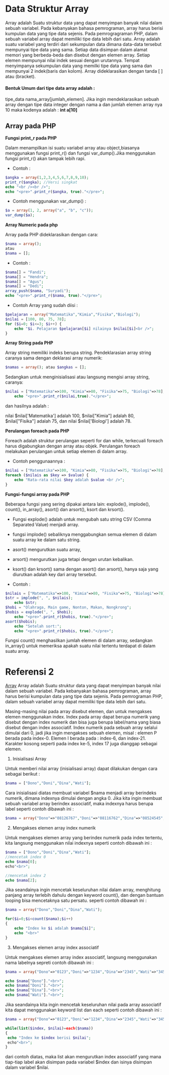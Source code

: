 # Data Struktur Array
Array adalah Suatu struktur data yang dapat menyimpan banyak nilai dalam sebuah variabel.
Pada kebanyakan bahasa pemrograman, array harus berisi kumpulan data yang tipe data sejenis. Pada pemrogragraman PHP, dalam sebuah variabel array dapat memiliki tipe data lebih dari satu. 
Array adalah suatu variabel yang terdiri dari sekumpulan data dimana data-data tersebut mempunyai tipe data yang sama. Setiap data disimpan dalam alamat memori yang berbeda-beda dan disebut dengan elemen array. Setiap elemen mempunyai nilai indek sesuai dengan urutannya. 
Tempat menyimpanya sekumpulan data yang memilki tipe data yang sama dan mempunyai 2 indek(baris dan kolom). Array dideklarasikan dengan tanda [ ] atau (bracket).
#### Bentuk Umum dari tipe data array adalah :

tipe_data nama_array[jumlah_elemen]. Jika ingin mendeklarasikan sebuah array dengan tipe data integer dengan nama a dan jumlah elemen array nya 10 maka kodenya adalah : **int a[10]**

## Array pada PHP
**Fungsi print_r pada PHP**

Dalam menampilkan isi suatu variabel array atau object,biasanya menggunakan fungsi print_r() dan fungsi var_dump().Jika menggunakan fungsi print_r() akan tampak lebih rapi.
* Contoh :
```php
$angka = array(1,2,3,4,5,6,7,8,9,10);
print_r($angka); //Versi singkat
echo "<br /><br />";
echo "<pre>".print_r($angka, true)."</pre>";
```
* Contoh menggunakan var_dump() :
```php
$a = array(1, 2, array("a", "b", "c"));
var_dump($a);
```

**Array Numeric pada php**

Array pada PHP dideklarasikan dengan cara:
```php
$nama = array();
atau
$nama = [];
```
* Contoh : 
```php
$nama[] = "Fandi";
$nama[] = "Hendra";
$nama[] = "Agus";
$nama[] = "Dedi";
array_push($nama, "Suryadi");
echo "<pre>".print_r($nama, true)."</pre>";
```
* Contoh Array yang sudah diisi :

```php
$pelajaran = array("Matematika","Kimia","Fisika","Biologi");
$nilai = [100, 80, 75, 78];
for ($i=0; $i<=3; $i++) {
    echo "$i. Pelajaran $pelajaran[$i] nilainya $nilai[$i]<br />";
}
```
**Array String pada PHP**

Array string memiliki indeks berupa string. Pendeklarasian array string caranya sama dengan deklarasi array numerik: 
```php
$namas = array(); atau $angkas = [];
```
Sedangkan untuk menginisialisasi atau langsung mengisi array string, 
caranya:

```php
$nilai = ["Matematika"=>100, "Kimia"=>80, "Fisika"=>75, "Biologi"=>78];
    echo "<pre>".print_r($nilai,true)."</pre>";
```
dan hasilnya adalah :

nilai $nilai['Matematika'] adalah 100, $nilai["Kimia"] adalah 80, $nilai["Fisika"] adalah 75, dan nilai $nilai['Biologi'] adalah 78.

**Perulangan foreach pada PHP**

Foreach adalah struktur perulangan seperti for dan while, terkecuali foreach harus digabungkan dengan array atau objek. Perulangan foreach melakukan perulangan untuk setiap elemen di dalam array.
* Contoh penggunaannya :
```php
$nilai = ["Matematika"=>100, "Kimia"=>80, "Fisika"=>75, "Biologi"=>78];
foreach ($nilais as $key => $value) {
    echo "Rata-rata nilai $key adalah $value <br />";
}
```

**Fungsi-fungsi array pada PHP**

Beberapa fungsi yang sering dipakai antara lain: explode(), implode(), count(), in_array(), asort() dan arsort(), ksort dan krsort().

* Fungsi explode() adalah untuk mengubah satu string CSV (Comma Separated Value) menjadi array. 
* fungsi implode() sebaliknya menggabungkan semua elemen di dalam suatu array ke dalam satu string. 
* asort() mengurutkan suatu array, 
* arsort() mengurutkan juga tetapi dengan urutan kebalikan. 
* ksort() dan krsort() sama dengan asort() dan arsort(), hanya saja yang diurutkan adalah key dari array tersebut.

* Contoh :

```php
$nilais = ["Matematika"=>100, "Kimia"=>80, "Fisika"=>75, "Biologi"=>78];
$str = implode(", ", $nilais);
    echo $str;
$hobi = "Olahraga, Main game, Nonton, Makan, Nongkrong";
$hobis = explode(", ", $hobi);
    echo "<pre>".print_r($hobis, true)."</pre>";
asort($hobis);
    echo "Setelah sort:";
    echo "<pre>".print_r($hobis, true)."</pre>";
```
Fungsi count() menghasilkan jumlah elemen di dalam array, sedangkan in_array() untuk memeriksa apakah suatu nilai tertentu terdapat di dalam suatu array.


# Referensi 2 
[Array](https://ilmu-detil.blogspot.co.id/2016/06/pengertian-tipe-data-array-pada-php.html)
Array adalah Suatu struktur data yang dapat menyimpan banyak nilai dalam sebuah variabel.
Pada kebanyakan bahasa pemrograman, array harus berisi kumpulan data yang tipe data sejenis. Pada pemrograman PHP, dalam sebuah variabel array dapat memiliki tipe data lebih dari satu. 

Masing-masing nilai pada array disebut elemen, dan untuk mengakses elemen menggunakan index.
Index pada array dapat berupa numerik  yang disebut dengan index numerik dan bisa juga berupa label/nama yang biasa disebut dengan index associatif.
Index numerik pada sebuah array selalui dimulai dari 0, jadi jika ingin mengakses sebuah elemen, misal : elemen P berada pada index-0. Elemen I berada pada : index-6, dan index-21. Karakter kosong seperti pada index ke-5, index 17 juga dianggap sebagai elemen.

1. Inisialisasi Array

Untuk memberi nilai array (inisialisasi array) dapat dilakukan dengan cara sebagai berikut :

```php
$nama = ["Dono","Doni","Dina","Wati"];
```
Cara inisialisasi diatas membuat variabel $nama menjadi array berindeks numerik, dimana indexnya dimulai dengan angka 0.
Jika kita ingin membuat sebuah variabel array berindex associatif, maka indexnya harus berupa label seperti contoh dibawah ini :
```php
$nama = array("Dono"=>"08126767","Doni"=>"08116762","Dina"=>"08524545","Wati"=>"08571234");
```

2. Mengakses elemen array index numerik

Untuk mengakses elemen array yang berindex numerik pada index tertentu, kita langsung menggunakan nilai indexnya seperti contoh dibawah ini :

```php
$nama = ["Dono","Doni","Dina","Wati"];
//mencetak index 0
echo $nama[0];
echo"<br>";

//mencetak index 2
echo $nama[2];
```
Jika seandainya ingin mencetak keseluruhan nilai dalam array, menghitung panjang array terlebih dahulu dengan keyword count(), dan dengan bantuan looping bisa mencetaknya satu persatu.
seperti contoh dibawah ini :
```php
$nama = array("Dono","Doni","Dina","Wati");

for($i=0;$i<count($nama);$i++)
{
    echo "Index ke $i adalah $nama[$i]";
    echo "<br>"
}
```

3. Mengakses elemen array index associatif

Untuk mengakses elemen array index associatif, langsung menggunakan nama labelnya sepreti contoh dibawah ini :

```php
$nama = array("Dono"=>"0123","Doni"=>"1234","Dina"=>"2345","Wati"=>"3456");

echo $nama["Dono"]."<br>";
echo $nama["Doni"]."<br>";
echo $nama["Dina"]."<br>";
echo $nama["Wati"]."<br>";
``` 
Jika seandainya kita ingin mencetak keseluruhan nilai pada array associatif kita dapat menggunakan keyword list dan each seperti contoh dibawah ini :
```php
$nama = array("Dono"=>"0123","Doni"=>"1234","Dina"=>"2345","Wati"=>"3456");

while(list($index, $nilai)=each($nama))
{
 echo "Index ke $index berisi $nilai";
 echo"<br>";
}
```
dari contoh diatas, maka list akan mengurutkan index associatif yang mana tiap-tiap label akan disimpan pada variabel $index dan isinya disimpan dalam variabel $nilai. 


